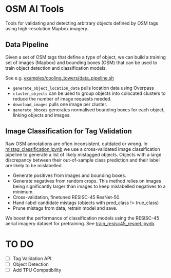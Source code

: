 # OSM AI Tools

Tools for validating and detecting arbitrary objects defined by OSM tags using
high-resolution Mapbox imagery.

## Data Pipeline

Given a set of OSM tags that define a type of object, we can build a training set of images (Mapbox)
and bounding boxes (OSM) that can be used to train object detection and classification models.

See e.g. [examples/cooling_towers/data_pipeline.sh](examples/cooling_towers/data_pipeline.sh)

- `generate_object_location_data` pulls location data using Overpass
- `cluster_objects` can be used to group objects into colocated clusters
to reduce the number of image requests needed.
- `download_images` pulls one image per cluster.
- `generate_bboxes` generates normalised bounding boxes for each object, linking objects and images.

## Image Classification for Tag Validation

Raw OSM annotations are often inconsistent, outdated or wrong. In [mistag_classification.ipynb](example/cooling_towers/mistag_classification.ipynb)
we use a cross-validated image classification pipeline to generate a list of likely
mistagged objects. Objects with a large discrepancy between their out-of-sample
class prediction and their label are likely to be mislabelled.

- Generate positives from images and bounding boxes.
- Generate negatives from random crops. This method relies on images being significantly larger than images to keep mislabelled negatives to a minimum.
- Cross-validation, finetuned RESISC-45 ResNet-50.
- Hand-label candidate mistags (objects with pred_class != true_class)
- Prune mistags from data, retrain model and save.

We boost the performance of classification models using the RESISC-45 aerial imagery
dataset for pretraining. See [train_resisc45_resnet.ipynb](notebooks/train_resisc45_resnet.ipynb).

# TO DO

- [ ] Tag Validation API
- [ ] Object Detection
- [ ] Add TPU Compatibility